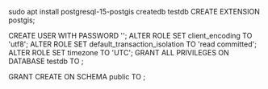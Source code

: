 sudo apt install postgresql-15-postgis
createdb testdb
CREATE EXTENSION postgis;

CREATE USER <name> WITH PASSWORD '<password>';
ALTER ROLE <name> SET client_encoding TO 'utf8';
ALTER ROLE <name> SET default_transaction_isolation TO 'read committed';
ALTER ROLE <name> SET timezone TO 'UTC';
GRANT ALL PRIVILEGES ON DATABASE testdb TO <name>;

GRANT CREATE ON SCHEMA public TO <name>;
